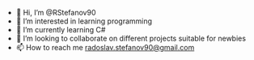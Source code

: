 - 👋 Hi, I’m @RStefanov90
- 👀 I’m interested in learning programming
- 🌱 I’m currently learning C#
- 💞️ I’m looking to collaborate on different projects suitable for newbies
- 📫 How to reach me radoslav.stefanov90@gmail.com

<!---
RStefanov90/RStefanov90 is a ✨ special ✨ repository because its `README.md` (this file) appears on your GitHub profile.
You can click the Preview link to take a look at your changes.
--->
